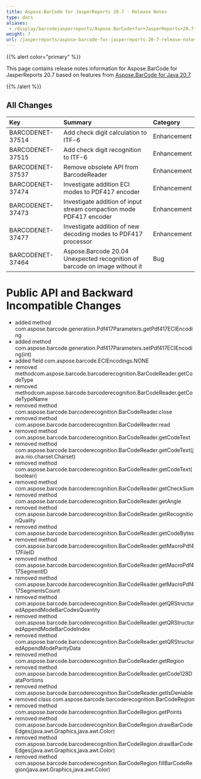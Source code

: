 ```yaml
---
title: Aspose.BarCode for JasperReports 20.7 - Release Notes
type: docs
aliases:
 - /display/barcodejasperreports/Aspose.BarCode+for+JasperReports+20.7+-+Release+Notes
weight: 7
url: /jasperreports/aspose-barcode-for-jasperreports-20-7-release-notes/
---
```


{{% alert color="primary" %}} 

This page contains release notes information for Aspose.BarCode for JasperReports 20.7 based on features from [Aspose.BarCode for Java 20.7](https://downloads.aspose.com/barcode/java/new-releases/aspose.barcode-for-java-20.7/).

{{% /alert %}} 
## **All Changes**

|**Key**|**Summary**|**Category**|
| :- | :- | :- |
|BARCODENET-37514|Add check digit calculation to ITF-6|Enhancement|
|BARCODENET-37515|Add check digit recognition to ITF-6|Enhancement|
|BARCODENET-37537|Remove obsolete API from BarcodeReader|Enhancement|
|BARCODENET-37474|Investigate addition ECI modes to PDF417 encoder|Enhancement|
|BARCODENET-37473|Investigate addition of input stream compaction mode PDF417 encoder|Enhancement|
|BARCODENET-37477|Investigate addition of new decoding modes to PDF417 processor|Enhancement|
|BARCODENET-37464|Aspose.Barcode 20.04 Unexpected recognition of barcode on image without it|Bug|

# **Public API and Backward Incompatible Changes**
- added method com.aspose.barcode.generation.Pdf417Parameters.getPdf417ECIEncoding
- added method com.aspose.barcode.generation.Pdf417Parameters.setPdf417ECIEncoding(int)
- added field com.aspose.barcode.ECIEncodings.NONE
- removed methodcom.aspose.barcode.barcoderecognition.BarCodeReader.getCodeType
- removed methodcom.aspose.barcode.barcoderecognition.BarCodeReader.getCodeTypeName
- removed method com.aspose.barcode.barcoderecognition.BarCodeReader.close
- removed method com.aspose.barcode.barcoderecognition.BarCodeReader.read
- removed method com.aspose.barcode.barcoderecognition.BarCodeReader.getCodeText
- removed method com.aspose.barcode.barcoderecognition.BarCodeReader.getCodeText(java.nio.charset.Charset)
- removed method com.aspose.barcode.barcoderecognition.BarCodeReader.getCodeText(boolean)
- removed method com.aspose.barcode.barcoderecognition.BarCodeReader.getCheckSum
- removed method com.aspose.barcode.barcoderecognition.BarCodeReader.getAngle
- removed method com.aspose.barcode.barcoderecognition.BarCodeReader.getRecognitionQuality
- removed method com.aspose.barcode.barcoderecognition.BarCodeReader.getCodeBytes
- removed method com.aspose.barcode.barcoderecognition.BarCodeReader.getMacroPdf417FileID
- removed method com.aspose.barcode.barcoderecognition.BarCodeReader.getMacroPdf417SegmentID
- removed method com.aspose.barcode.barcoderecognition.BarCodeReader.getMacroPdf417SegmentsCount
- removed method com.aspose.barcode.barcoderecognition.BarCodeReader.getQRStructuredAppendModeBarCodesQuantity
- removed method com.aspose.barcode.barcoderecognition.BarCodeReader.getQRStructuredAppendModeBarCodeIndex
- removed method com.aspose.barcode.barcoderecognition.BarCodeReader.getQRStructuredAppendModeParityData
- removed method com.aspose.barcode.barcoderecognition.BarCodeReader.getRegion
- removed method com.aspose.barcode.barcoderecognition.BarCodeReader.getCode128DataPortions
- removed method com.aspose.barcode.barcoderecognition.BarCodeReader.getIsDeniable
- removed class com.aspose.barcode.barcoderecognition.BarCodeRegion
- removed method com.aspose.barcode.barcoderecognition.BarCodeRegion.getPoints
- removed method com.aspose.barcode.barcoderecognition.BarCodeRegion.drawBarCodeEdges(java.awt.Graphics,java.awt.Color)
- removed method com.aspose.barcode.barcoderecognition.BarCodeRegion.drawBarCodeEdges(java.awt.Graphics,java.awt.Color)
- removed method com.aspose.barcode.barcoderecognition.BarCodeRegion.fillBarCodeRegion(java.awt.Graphics,java.awt.Color)